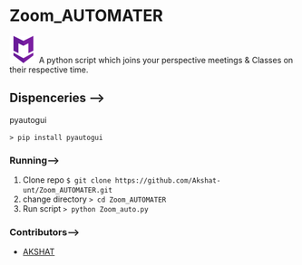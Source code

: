 # Zoom_AUTOMATER
![alt text](https://github.com/adam-p/markdown-here/raw/master/src/common/images/icon48.png "Automator") 
A python script which joins your perspective meetings &amp; Classes on their respective time.

## Dispenceries -->

pyautogui
```
> pip install pyautogui
```
### Running-->
1. Clone repo ```$ git clone https://github.com/Akshat-unt/Zoom_AUTOMATER.git```
2. change directory ```> cd Zoom_AUTOMATER```
3. Run script ```> python Zoom_auto.py``` 

### Contributors-->
<ul>
  <li><a href="https://github.com/Akshat-unt">AKSHAT</a></li>
</ul>
